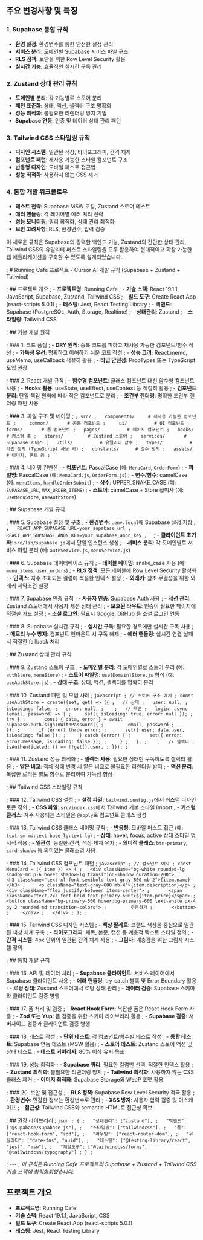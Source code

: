 ## 주요 변경사항 및 특징

### 1. **Supabase 통합 규칙**

- **환경 설정**: 환경변수를 통한 안전한 설정 관리
- **서비스 분리**: 도메인별 Supabase 서비스 파일 구조
- **RLS 정책**: 보안을 위한 Row Level Security 활용
- **실시간 기능**: 효율적인 실시간 구독 관리

### 2. **Zustand 상태 관리 규칙**

- **도메인별 분리**: 각 기능별로 스토어 분리
- **패턴 표준화**: 상태, 액션, 셀렉터 구조 명확화
- **성능 최적화**: 불필요한 리렌더링 방지 기법
- **Supabase 연동**: 인증 및 데이터 상태 관리 패턴

### 3. **Tailwind CSS 스타일링 규칙**

- **디자인 시스템**: 일관된 색상, 타이포그래피, 간격 체계
- **컴포넌트 패턴**: 재사용 가능한 스타일 컴포넌트 구조
- **반응형 디자인**: 모바일 퍼스트 접근법
- **성능 최적화**: 사용하지 않는 CSS 제거

### 4. **통합 개발 워크플로우**

- **테스트 전략**: Supabase MSW 모킹, Zustand 스토어 테스트
- **에러 핸들링**: 각 레이어별 에러 처리 전략
- **성능 모니터링**: 쿼리 최적화, 상태 관리 최적화
- **보안 고려사항**: RLS, 환경변수, 입력 검증

이 새로운 규칙은 Supabase의 강력한 백엔드 기능, Zustand의 간단한 상태 관리, Tailwind CSS의 유틸리티 퍼스트 스타일링을 모두 활용하여 현대적이고 확장 가능한 웹 애플리케이션을 구축할 수 있도록 설계되었습니다.

; # Running Cafe 프로젝트 - Cursor AI 개발 규칙 (Supabase + Zustand + Tailwind)

; ## 프로젝트 개요
; - **프로젝트명**: Running Cafe
; - **기술 스택**: React 19.1.1, JavaScript, Supabase, Zustand, Tailwind CSS
; - **빌드 도구**: Create React App (react-scripts 5.0.1)
; - **테스팅**: Jest, React Testing Library
; - **백엔드**: Supabase (PostgreSQL, Auth, Storage, Realtime)
; - **상태관리**: Zustand
; - **스타일링**: Tailwind CSS

; ## 기본 개발 원칙

; ### 1. 코드 품질
; - **DRY 원칙**: 중복 코드를 피하고 재사용 가능한 컴포넌트/함수 작성
; - **가독성 우선**: 명확하고 이해하기 쉬운 코드 작성
; - **성능 고려**: React.memo, useMemo, useCallback 적절히 활용
; - **타입 안전성**: PropTypes 또는 TypeScript 도입 권장

; ### 2. React 개발 규칙
; - **함수형 컴포넌트**: 클래스 컴포넌트 대신 함수형 컴포넌트 사용
; - **Hooks 활용**: useState, useEffect, useContext 등 적절히 활용
; - **컴포넌트 분리**: 단일 책임 원칙에 따라 작은 컴포넌트로 분리
; - **조건부 렌더링**: 명확한 조건부 렌더링 패턴 사용

; ### 3. 파일 구조 및 네이밍
; `; src/
;   components/     # 재사용 가능한 컴포넌트
;     common/       # 공통 컴포넌트
;     ui/          # UI 컴포넌트
;     forms/       # 폼 컴포넌트
;   pages/          # 페이지 컴포넌트
;   hooks/          # 커스텀 훅
;   stores/         # Zustand 스토어
;   services/       # Supabase 서비스
;   utils/          # 유틸리티 함수
;   types/          # 타입 정의 (TypeScript 사용 시)
;   constants/      # 상수 정의
;   assets/         # 이미지, 폰트 등
;`

; ### 4. 네이밍 컨벤션
; - **컴포넌트**: PascalCase (예: `MenuCard`, `OrderForm`)
; - **파일명**: PascalCase (예: `MenuCard.js`, `OrderForm.js`)
; - **변수/함수**: camelCase (예: `menuItems`, `handleOrderSubmit`)
; - **상수**: UPPER_SNAKE_CASE (예: `SUPABASE_URL`, `MAX_ORDER_ITEMS`)
; - **스토어**: camelCase + Store 접미사 (예: `useMenuStore`, `useAuthStore`)

; ## Supabase 개발 규칙

; ### 5. Supabase 설정 및 구조
; - **환경변수**: `.env.local`에 Supabase 설정 저장
; `;   REACT_APP_SUPABASE_URL=your_supabase_url
;   REACT_APP_SUPABASE_ANON_KEY=your_supabase_anon_key
;  `
; - **클라이언트 초기화**: `src/lib/supabase.js`에서 단일 인스턴스 생성
; - **서비스 분리**: 각 도메인별로 서비스 파일 분리 (예: `authService.js`, `menuService.js`)

; ### 6. Supabase 데이터베이스 규칙
; - **테이블 네이밍**: snake_case 사용 (예: `menu_items`, `user_orders`)
; - **RLS 정책**: 모든 테이블에 Row Level Security 활성화
; - **인덱스**: 자주 조회되는 컬럼에 적절한 인덱스 설정
; - **외래키**: 참조 무결성을 위한 외래키 제약조건 설정

; ### 7. Supabase 인증 규칙
; - **사용자 인증**: Supabase Auth 사용
; - **세션 관리**: Zustand 스토어에서 사용자 세션 상태 관리
; - **보호된 라우트**: 인증이 필요한 페이지에 적절한 가드 설정
; - **소셜 로그인**: 필요시 Google, GitHub 등 소셜 로그인 연동

; ### 8. Supabase 실시간 규칙
; - **실시간 구독**: 필요한 경우에만 실시간 구독 사용
; - **메모리 누수 방지**: 컴포넌트 언마운트 시 구독 해제
; - **에러 핸들링**: 실시간 연결 실패 시 적절한 fallback 처리

; ## Zustand 상태 관리 규칙

; ### 9. Zustand 스토어 구조
; - **도메인별 분리**: 각 도메인별로 스토어 분리 (예: `authStore`, `menuStore`)
; - **스토어 파일명**: `use[Domain]Store.js` 형식 (예: `useAuthStore.js`)
; - **상태 구조**: 상태, 액션, 셀렉터를 명확히 분리

; ### 10. Zustand 패턴 및 모범 사례
; `javascript
; // 스토어 구조 예시
; const useAuthStore = create((set, get) => ({
;   // 상태
;   user: null,
;   isLoading: false,
;   error: null,
;   
;   // 액션
;   login: async (email, password) => {
;     set({ isLoading: true, error: null });
;     try {
;       const { data, error } = await supabase.auth.signInWithPassword({
;         email, password
;       });
;       if (error) throw error;
;       set({ user: data.user, isLoading: false });
;     } catch (error) {
;       set({ error: error.message, isLoading: false });
;     }
;   },
;   
;   // 셀렉터
;   isAuthenticated: () => !!get().user,
; }));
; `

; ### 11. Zustand 성능 최적화
; - **셀렉터 사용**: 필요한 상태만 구독하도록 셀렉터 활용
; - **얕은 비교**: 객체 상태 변경 시 얕은 비교로 불필요한 리렌더링 방지
; - **액션 분리**: 복잡한 로직은 별도 함수로 분리하여 가독성 향상

; ## Tailwind CSS 스타일링 규칙

; ### 12. Tailwind CSS 설정
; - **설정 파일**: `tailwind.config.js`에서 커스텀 디자인 토큰 정의
; - **CSS 파일**: `src/index.css`에서 Tailwind 기본 스타일 import
; - **커스텀 클래스**: 자주 사용되는 스타일은 `@apply`로 컴포넌트 클래스 생성

; ### 13. Tailwind CSS 클래스 네이밍 규칙
; - **반응형**: 모바일 퍼스트 접근 (예: `text-sm md:text-base lg:text-lg`)
; - **상태**: hover, focus, active 상태 스타일 명시적 적용
; - **일관성**: 동일한 간격, 색상 체계 유지
; - **의미적 클래스**: `btn-primary`, `card-shadow` 등 의미있는 클래스명 사용

; ### 14. Tailwind CSS 컴포넌트 패턴
; `javascript
; // 컴포넌트 예시
; const MenuCard = ({ item }) => (
;   <div className="bg-white rounded-lg shadow-md p-6 hover:shadow-lg transition-shadow duration-200">
;     <h3 className="text-xl font-semibold text-gray-800 mb-2">{item.name}</h3>
;     <p className="text-gray-600 mb-4">{item.description}</p>
;     <div className="flex justify-between items-center">
;       <span className="text-2xl font-bold text-primary-600">${item.price}</span>
;       <button className="bg-primary-500 hover:bg-primary-600 text-white px-4 py-2 rounded-md transition-colors">
;         주문하기
;       </button>
;     </div>
;   </div>
; );
; `

; ### 15. Tailwind CSS 디자인 시스템
; - **색상 팔레트**: 브랜드 색상을 중심으로 일관된 색상 체계 구축
; - **타이포그래피**: 제목, 본문, 캡션 등 계층적 텍스트 스타일 정의
; - **간격 시스템**: 4px 단위의 일관된 간격 체계 사용
; - **그림자**: 계층감을 위한 그림자 시스템 정의

; ## 통합 개발 규칙

; ### 16. API 및 데이터 처리
; - **Supabase 클라이언트**: 서비스 레이어에서 Supabase 클라이언트 사용
; - **에러 핸들링**: try-catch 블록 및 Error Boundary 활용
; - **로딩 상태**: Zustand 스토어에서 로딩 상태 관리
; - **데이터 검증**: Supabase 스키마와 클라이언트 검증 병행

; ### 17. 폼 처리 및 검증
; - **React Hook Form**: 복잡한 폼은 React Hook Form 사용
; - **Zod 또는 Yup**: 폼 검증을 위한 스키마 라이브러리 활용
; - **Supabase 검증**: 서버사이드 검증과 클라이언트 검증 병행

; ### 18. 테스트 작성
; - **단위 테스트**: 각 컴포넌트/함수별 테스트 작성
; - **통합 테스트**: Supabase 연동 테스트 (MSW 활용)
; - **스토어 테스트**: Zustand 스토어 액션 및 상태 테스트
; - **테스트 커버리지**: 80% 이상 유지 목표

; ### 19. 성능 최적화
; - **Supabase 쿼리**: 필요한 컬럼만 선택, 적절한 인덱스 활용
; - **Zustand 최적화**: 불필요한 리렌더링 방지
; - **Tailwind 최적화**: 사용하지 않는 CSS 클래스 제거
; - **이미지 최적화**: Supabase Storage와 WebP 포맷 활용

; ### 20. 보안 및 접근성
; - **RLS 정책**: Supabase Row Level Security 적극 활용
; - **환경변수**: 민감한 정보는 환경변수로 관리
; - **XSS 방지**: 사용자 입력 검증 및 이스케이프
; - **접근성**: Tailwind CSS와 semantic HTML로 접근성 확보

; ## 권장 라이브러리
; `json
; {
;   "상태관리": ["zustand"],
;   "백엔드": ["@supabase/supabase-js"],
;   "스타일링": ["tailwindcss"],
;   "폼": ["react-hook-form", "zod"],
;   "라우팅": ["react-router-dom"],
;   "유틸리티": ["date-fns", "uuid"],
;   "테스팅": ["@testing-library/react", "jest", "msw"],
;   "개발도구": ["@tailwindcss/forms", "@tailwindcss/typography"]
; }
; `

<!-- ; ## 개발 환경 설정
; - **Node.js**: 18.x 이상
; - **패키지 매니저**: npm 또는 yarn
; - **코드 포맷터**: Prettier
; - **린터**: ESLint + Tailwind CSS 플러그인
; - **에디터**: VS Code (Tailwind CSS IntelliSense 확장 권장) -->

<!-- ; ## 커밋 메시지 규칙
; ```
; feat: 새로운 기능 추가
; fix: 버그 수정
; docs: 문서 수정
; style: 코드 포맷팅, 세미콜론 누락 등
; refactor: 코드 리팩토링
; test: 테스트 코드 추가/수정
; chore: 빌드 업무 수정, 패키지 매니저 수정
; supabase: Supabase 관련 변경사항
; zustand: 상태관리 관련 변경사항
; tailwind: 스타일링 관련 변경사항

; 예시:
; feat: Supabase 인증 시스템 구현
; fix: Zustand 스토어 상태 동기화 오류 수정
; style: Tailwind CSS 반응형 디자인 개선
; ``` -->

<!-- ; ## 코드 리뷰 체크리스트
; - [ ] 코드가 DRY 원칙을 따르는가?
; - [ ] 컴포넌트가 단일 책임을 가지는가?
; - [ ] Supabase RLS 정책이 적절히 설정되었는가?
; [ ] Zustand 스토어가 도메인별로 적절히 분리되었는가?
; - [ ] Tailwind CSS 클래스가 일관성 있게 사용되었는가?
; - [ ] 적절한 에러 핸들링이 있는가?
; - [ ] 접근성을 고려했는가?
; - [ ] 성능 최적화가 필요한 부분은 없는가?
; - [ ] 테스트 코드가 작성되었는가?

; ## 주의사항
; - 프로덕션 배포 전 반드시 테스트 실행
; - Supabase 환경변수 보안 관리 필수
; - Zustand 스토어 상태 구조 변경 시 영향도 분석
; - Tailwind CSS 클래스 최적화로 번들 크기 관리
; - 정기적인 의존성 업데이트
; - 코드 리뷰 필수 -->

; ---
; _이 규칙은 Running Cafe 프로젝트의 Supabase + Zustand + Tailwind CSS 기술 스택에 최적화되었습니다._

## 프로젝트 개요

- **프로젝트명**: Running Cafe
- **기술 스택**: React 19.1.1, JavaScript, CSS
- **빌드 도구**: Create React App (react-scripts 5.0.1)
- **테스팅**: Jest, React Testing Library
